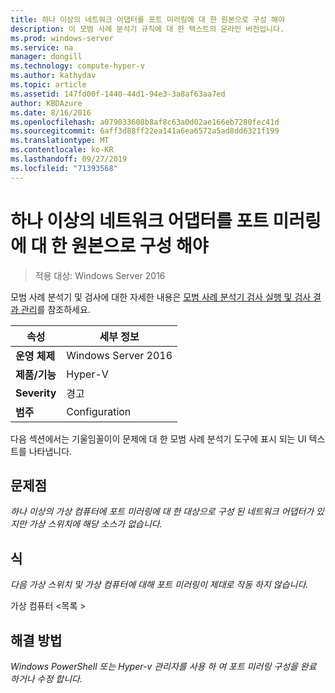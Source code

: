 ```yaml
---
title: 하나 이상의 네트워크 어댑터를 포트 미러링에 대 한 원본으로 구성 해야
description: 이 모범 사례 분석기 규칙에 대 한 텍스트의 온라인 버전입니다.
ms.prod: windows-server
ms.service: na
manager: dongill
ms.technology: compute-hyper-v
ms.author: kathydav
ms.topic: article
ms.assetid: 147fd00f-1440-44d1-94e3-3a8af63aa7ed
author: KBDAzure
ms.date: 8/16/2016
ms.openlocfilehash: a079033608b8af8c63a0d02ae166eb7280fec41d
ms.sourcegitcommit: 6aff3d88ff22ea141a6ea6572a5ad8dd6321f199
ms.translationtype: MT
ms.contentlocale: ko-KR
ms.lasthandoff: 09/27/2019
ms.locfileid: "71393568"
---
```

# <a name="one-or-more-network-adapters-should-be-configured-as-the-source-for-port-mirroring"></a>하나 이상의 네트워크 어댑터를 포트 미러링에 대 한 원본으로 구성 해야

>적용 대상: Windows Server 2016

모범 사례 분석기 및 검사에 대한 자세한 내용은 [모범 사례 분석기 검사 실행 및 검사 결과 관리](https://go.microsoft.com/fwlink/p/?LinkID=223177)를 참조하세요.  
  
|속성|세부 정보|  
|-|-|  
|**운영 체제**|Windows Server 2016|
|**제품/기능**|Hyper-V|  
|**Severity**|경고|  
|**범주**|Configuration|  
  
다음 섹션에서는 기울임꼴이이 문제에 대 한 모범 사례 분석기 도구에 표시 되는 UI 텍스트를 나타냅니다.  
  
## <a name="issue"></a>**문제점**  
*하나 이상의 가상 컴퓨터에 포트 미러링에 대 한 대상으로 구성 된 네트워크 어댑터가 있지만 가상 스위치에 해당 소스가 없습니다.*  
  
## <a name="impact"></a>**식**  
*다음 가상 스위치 및 가상 컴퓨터에 대해 포트 미러링이 제대로 작동 하지 않습니다.*  
  
가상 컴퓨터 \<목록 >  
  
## <a name="resolution"></a>**해결 방법**  
*Windows PowerShell 또는 Hyper-v 관리자를 사용 하 여 포트 미러링 구성을 완료 하거나 수정 합니다.*  
  


